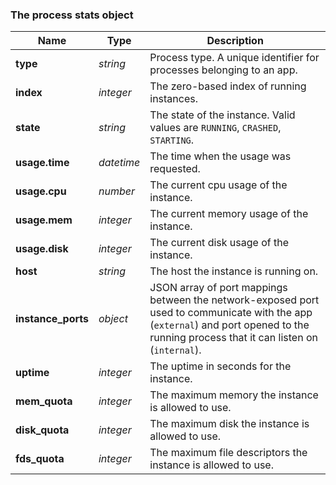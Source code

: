 ### The process stats object

Name | Type | Description
---- | ---- | -----------
**type** | _string_ | Process type. A unique identifier for processes belonging to an app.
**index** | _integer_ | The zero-based index of running instances.
**state** | _string_ | The state of the instance. Valid values are `RUNNING`, `CRASHED`, `STARTING`.
**usage.time** | _datetime_ | The time when the usage was requested.
**usage.cpu** | _number_ | The current cpu usage of the instance.
**usage.mem** | _integer_ | The current memory usage of the instance.
**usage.disk** | _integer_ | The current disk usage of the instance.
**host** | _string_ | The host the instance is running on.
**instance_ports** | _object_ | JSON array of port mappings between the network-exposed port used to communicate with the app (`external`) and port opened to the running process that it can listen on (`internal`).
**uptime** | _integer_ | The uptime in seconds for the instance.
**mem_quota** | _integer_ | The maximum memory the instance is allowed to use.
**disk_quota** | _integer_ | The maximum disk the instance is allowed to use.
**fds_quota** | _integer_ | The maximum file descriptors the instance is allowed to use.
